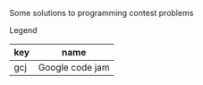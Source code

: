 Some solutions to programming contest problems

Legend


key      | name
---------|--------------------------
gcj      | Google code jam
